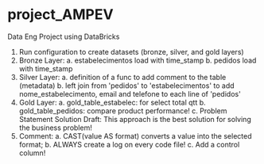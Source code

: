 # project_AMPEV
Data Eng Project using DataBricks

1. Run configuration to create datasets (bronze, silver, and gold layers)
2. Bronze Layer:
  a. estabelecimentos load with time_stamp
  b. pedidos load with time_stamp
3. Silver Layer:
  a. definition of a func to add comment to the table (metadata)
  b. left join from 'pedidos' to 'estabelecimentos' to add nome_estabelecimento, email and telefone to each line of 'pedidos'
4. Gold Layer:
  a. gold_table_estabelec: for select total qtt
  b. gold_table_pedidos: compare product performance!
  c. Problem Statement Solution Draft: This approach is the best solution for solving the business problem!
5. Comment:
  a. CAST(value AS format) converts a value into the selected format;
  b. ALWAYS create a log on every code file!
  c. Add a control column!
